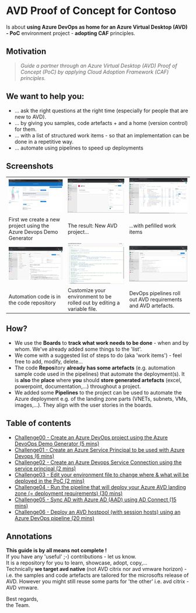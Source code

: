 # AVD Proof of Concept for Contoso

Is about **using Azure DevOps as home for an Azure Virtual Desktop (AVD) - PoC** environment project - **adopting CAF** principles.

## Motivation

>*Guide a partner through an Azure Virtual Desktop (AVD) Proof of Concept (PoC) by applying Cloud Adoption Framework (CAF) principles.*

## We want to help you:  

- ... ask the right questions at the right time (especially for people that are new to AVD).
- ... by giving you samples, code artefacts + and a home (version control) for them.
- ... with a list of structured work items - so that an implementation can be done in a repetitive way.
- ... automate using pipelines to speed up deployments

## Screenshots

|  |  |  |
|--|--|--|
| ![Azure DevOps Demogenerator](./images/devopsdemogenerator.png) | ![New project](./images/newavdproject.png) | ![work items](/images/workitembacklog.png) |
| First we create a new project using the Azure Devops Demo Generator | The result: New AVD project... | ...with pefilled work items |
| ![code repository](./images/repository.png) | ![environment variable yaml file](./images/environmentfile.png) |![Azure DevOps pipelines](./images/pipelines.png) |  
| Automation code is in the code repository | Customize your environment to be rolled out by editing a variable file. |DevOps pipelines roll out AVD requirements and AVD artefacts. |  

## How?

- We use the **Boards** to **track what work needs to be done** - when and by whom. We've already added some things to the 'list'. 
- We come with a suggested list of steps to do (aka 'work items') - feel free to add, modify, delete...  
- The code **Repos**itory **already has some artefacts** (e.g. automation sample code used in the pipelines) that automate the deployment(s). It is **also** the **place** where **you** should **store generated artefacts** (excel, powerpoint, documentation,...) throughout a project.  
- We added some **Pipelines** to the project can be used to automate the Azure deployment e.g. of the landing zone parts (VNETs, subnets, VMs, images,...). They align with the user stories in the boards.  

## Table of contents

- [Challenge00 - Create an Azure DevOps project using the Azure DevoOps Demo Generator (5 mins)](./challenges/00-setup/readme.md)
- [Challenge01 - Create an Azure Service Principal to be used with Azure Devops (6 mins)](./challenges/01-createserviceprincipal/readme.md)
- [Challenge02 - Create an Azure Devops Service Connection using the service principal (2 mins)](./challenges/02-createserviceconnection/readme.md)
- [Challenge03 - Edit your environment file to change where & what will be deployed in the PoC (2 mins)](./challenges/03-editenvironmentfile/readme.md)
- [Challenge04 - Run the pipeline that will deploy your Azure AVD landing zone (= deployment requirements) (30 mins)](./challenges/04-deploylandingzone/readme.md)
- [Challenge05 - Sync AD with Azure AD (AAD) using AD Connect (15 mins)](./challenges/05-adandaadsync/readme.md)
- [Challenge06 - Deploy an AVD hostpool (with session hosts) using an Azure DevOps pipeline (20 mins) ](./challenges/06-deployavd/readme.md)


## Annotations

**This guide is by all means not complete !**  
If you have any 'useful' ;-) contributions - let us know.  
It is a repository for you to learn, showcase, adopt, copy,...  
Technically **we target avd native** (not AVD citrix nor avd vmware horizon) - i.e. the samples and code artefacts are tailored for the microsofts release of AVD. However you might still reuse some parts for 'the other' i.e. avd citrix - AVD vmware.
  
Best regards,  
the Team.
